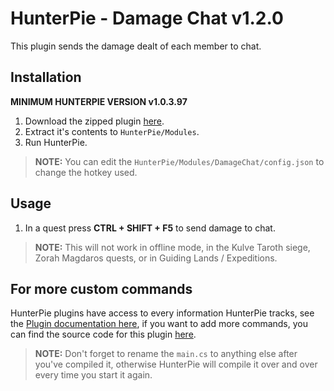 # HunterPie - Damage Chat v1.2.0

This plugin sends the damage dealt of each member to chat.

## Installation

**MINIMUM HUNTERPIE VERSION v1.0.3.97**

1. Download the zipped plugin [here](https://github.com/ricochhet/HunterPie.Plugins/blob/master/DamageChat/DamageChat_v1.2.1.zip).
2. Extract it's contents to `HunterPie/Modules`.
3. Run HunterPie.
> **NOTE:** You can edit the `HunterPie/Modules/DamageChat/config.json` to change the hotkey used.

## Usage

1. In a quest press **CTRL + SHIFT + F5** to send damage to chat.
> **NOTE:** This will not work in offline mode, in the Kulve Taroth siege, Zorah Magdaros quests, or in Guiding Lands / Expeditions.

## For more custom commands

HunterPie plugins have access to every information HunterPie tracks, see the [Plugin documentation here](https://docs.hunterpie.me/?p=Plugins/plugins.md), if you want to add more commands, you can find the source code for this plugin [here](https://github.com/ricochhet/HunterPie.Plugins/blob/master/DamageChat/main.cs).

> **NOTE:** Don't forget to rename the `main.cs` to anything else after you've compiled it, otherwise HunterPie will compile it over and over every time you start it again.